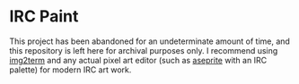 IRC Paint
=========

This project has been abandoned for an undeterminate amount of time, and this
repository is left here for archival purposes only. I recommend using
[img2term](https://www.github.com/wwared/img2term) and any actual pixel art
editor (such as [aseprite](https://www.aseprite.org) with an IRC palette) for
modern IRC art work.
